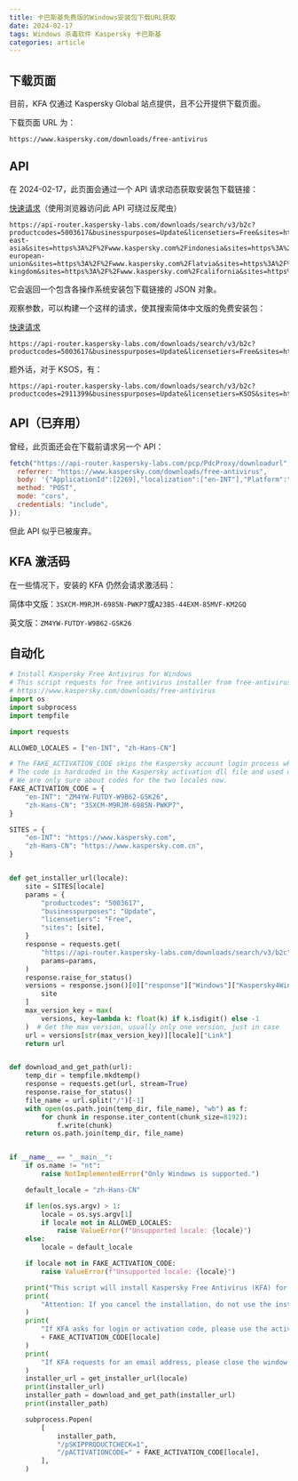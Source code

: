 ```yaml
---
title: 卡巴斯基免费版的Windows安装包下载URL获取
date: 2024-02-17
tags: Windows 杀毒软件 Kaspersky 卡巴斯基
categories: article
---
```


## 下载页面

目前，KFA 仅通过 Kaspersky Global 站点提供，且不公开提供下载页面。

下载页面 URL 为：

```
https://www.kaspersky.com/downloads/free-antivirus
```

## API

在 2024-02-17，此页面会通过一个 API 请求动态获取安装包下载链接：

[快速请求](https://api-router.kaspersky-labs.com/downloads/search/v3/b2c?productcodes=5003617&businesspurposes=Update&licensetiers=Free&sites=https%3A%2F%2Fwww.kaspersky.com&sites=https%3A%2F%2Fwww.kaspersky.com%2Fcarribean&sites=https%3A%2F%2Fwww.kaspersky.com%2Fisrael&sites=https%3A%2F%2Fwww.kaspersky.com%2Fsouth-east-asia&sites=https%3A%2F%2Fwww.kaspersky.com%2Findonesia&sites=https%3A%2F%2Fwww.kaspersky.com%2Fthe-european-union&sites=https%3A%2F%2Fwww.kaspersky.com%2Flatvia&sites=https%3A%2F%2Fwww.kaspersky.com%2Flithuania&sites=https%3A%2F%2Fwww.kaspersky.com%2Festonia&sites=https%3A%2F%2Fwww.kaspersky.com%2Funited-kingdom&sites=https%3A%2F%2Fwww.kaspersky.com%2Fcalifornia&sites=https%3A%2F%2Fwww.kaspersky.com%2Fbrazil)（使用浏览器访问此 API 可绕过反爬虫）

```
https://api-router.kaspersky-labs.com/downloads/search/v3/b2c?productcodes=5003617&businesspurposes=Update&licensetiers=Free&sites=https%3A%2F%2Fwww.kaspersky.com&sites=https%3A%2F%2Fwww.kaspersky.com%2Fcarribean&sites=https%3A%2F%2Fwww.kaspersky.com%2Fisrael&sites=https%3A%2F%2Fwww.kaspersky.com%2Fsouth-east-asia&sites=https%3A%2F%2Fwww.kaspersky.com%2Findonesia&sites=https%3A%2F%2Fwww.kaspersky.com%2Fthe-european-union&sites=https%3A%2F%2Fwww.kaspersky.com%2Flatvia&sites=https%3A%2F%2Fwww.kaspersky.com%2Flithuania&sites=https%3A%2F%2Fwww.kaspersky.com%2Festonia&sites=https%3A%2F%2Fwww.kaspersky.com%2Funited-kingdom&sites=https%3A%2F%2Fwww.kaspersky.com%2Fcalifornia&sites=https%3A%2F%2Fwww.kaspersky.com%2Fbrazil
```

它会返回一个包含各操作系统安装包下载链接的 JSON 对象。

观察参数，可以构建一个这样的请求，使其搜索简体中文版的免费安装包：

[快速请求](https://api-router.kaspersky-labs.com/downloads/search/v3/b2c?productcodes=5003617&businesspurposes=Update&licensetiers=Free&sites=https%3A%2F%2Fwww.kaspersky.com.cn)

```
https://api-router.kaspersky-labs.com/downloads/search/v3/b2c?productcodes=5003617&businesspurposes=Update&licensetiers=Free&sites=https%3A%2F%2Fwww.kaspersky.com.cn
```

题外话，对于 KSOS，有：

```
https://api-router.kaspersky-labs.com/downloads/search/v3/b2c?productcodes=2911399&businesspurposes=Update&licensetiers=KSOS&sites=https%3A%2F%2Fwww.kaspersky.com.cn
```

## API（已弃用）

曾经，此页面还会在下载前请求另一个 API：

```javascript
fetch("https://api-router.kaspersky-labs.com/pcp/PdcProxy/downloadurl", {
  referrer: "https://www.kaspersky.com/downloads/free-antivirus",
  body: '{"ApplicationId":[2269],"localization":["en-INT"],"Platform":"Windows","CppId":39971,"VersionNumber":"21.16.6.467","customizationParams":{"StartupScenario":"Free"}}',
  method: "POST",
  mode: "cors",
  credentials: "include",
});
```

但此 API 似乎已被废弃。

## KFA 激活码

在一些情况下，安装的 KFA 仍然会请求激活码：

简体中文版：`3SXCM-M9RJM-6985N-PWKP7`或`A23B5-44EXM-85MVF-KM2GQ`

英文版：`ZM4YW-FUTDY-W9B62-GSK26`

## 自动化

```python
# Install Kaspersky Free Antivirus for Windows
# This script requests for free antivirus installer from free-antivirus download page API and install it with a fake activation code.
# https://www.kaspersky.com/downloads/free-antivirus
import os
import subprocess
import tempfile

import requests

ALLOWED_LOCALES = ["en-INT", "zh-Hans-CN"]

# The FAKE_ACTIVATION_CODE skips the Kaspersky account login process when first run KFA.
# The code is hardcoded in the Kaspersky activation dll file and used only for free versions.
# We are only sure about codes for the two locales now.
FAKE_ACTIVATION_CODE = {
    "en-INT": "ZM4YW-FUTDY-W9B62-GSK26",
    "zh-Hans-CN": "3SXCM-M9RJM-6985N-PWKP7",
}

SITES = {
    "en-INT": "https://www.kaspersky.com",
    "zh-Hans-CN": "https://www.kaspersky.com.cn",
}


def get_installer_url(locale):
    site = SITES[locale]
    params = {
        "productcodes": "5003617",
        "businesspurposes": "Update",
        "licensetiers": "Free",
        "sites": [site],
    }
    response = requests.get(
        "https://api-router.kaspersky-labs.com/downloads/search/v3/b2c",
        params=params,
    )
    response.raise_for_status()
    versions = response.json()[0]["response"]["Windows"]["Kaspersky4Win"]["Downloader"][
        site
    ]
    max_version_key = max(
        versions, key=lambda k: float(k) if k.isdigit() else -1
    )  # Get the max version, usually only one version, just in case
    url = versions[str(max_version_key)][locale]["Link"]
    return url


def download_and_get_path(url):
    temp_dir = tempfile.mkdtemp()
    response = requests.get(url, stream=True)
    response.raise_for_status()
    file_name = url.split("/")[-1]
    with open(os.path.join(temp_dir, file_name), "wb") as f:
        for chunk in response.iter_content(chunk_size=8192):
            f.write(chunk)
    return os.path.join(temp_dir, file_name)


if __name__ == "__main__":
    if os.name != "nt":
        raise NotImplementedError("Only Windows is supported.")

    default_locale = "zh-Hans-CN"

    if len(os.sys.argv) > 1:
        locale = os.sys.argv[1]
        if locale not in ALLOWED_LOCALES:
            raise ValueError(f"Unsupported locale: {locale}")
    else:
        locale = default_locale

    if locale not in FAKE_ACTIVATION_CODE:
        raise ValueError(f"Unsupported locale: {locale}")

    print("This script will install Kaspersky Free Antivirus (KFA) for Windows.")
    print(
        "Attention: If you cancel the installation, do not use the installer shortcut on the desktop, it will not activate KFA automatically."
    )
    print(
        "If KFA asks for login or activation code, please use the activation code: "
        + FAKE_ACTIVATION_CODE[locale]
    )
    print(
        "If KFA requests for an email address, please close the window and open KFA again."
    )
    installer_url = get_installer_url(locale)
    print(installer_url)
    installer_path = download_and_get_path(installer_url)
    print(installer_path)

    subprocess.Popen(
        [
            installer_path,
            "/pSKIPPRODUCTCHECK=1",
            "/pACTIVATIONCODE=" + FAKE_ACTIVATION_CODE[locale],
        ],
    )
```
